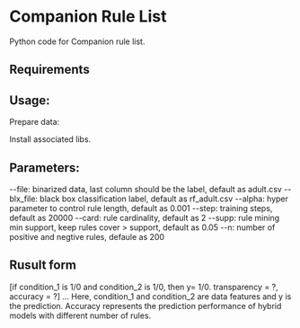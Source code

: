 # Companion Rule List
Python code for Companion rule list. 

## Requirements

## Usage:
Prepare data:

Install associated libs.

## Parameters:
--file: binarized data, last column should be the label, default as adult.csv
--blx_file: black box classification label, default as rf_adult.csv
--alpha: hyper parameter to control rule length, default as 0.001
--step: training steps, default as 20000
--card: rule cardinality, default as 2
--supp: rule mining min support, keep rules cover > support, default as 0.05
--n: number of positive and negtive rules, defaule as 200

## Rusult form
[if condition_1 is 1/0 and condition_2 is 1/0, then y= 1/0. transparency = ?, accuracy = ?]
...
Here, condition_1 and condition_2 are data features and y is the prediction. 
Accuracy represents the prediction performance of hybrid models with different number of rules.
